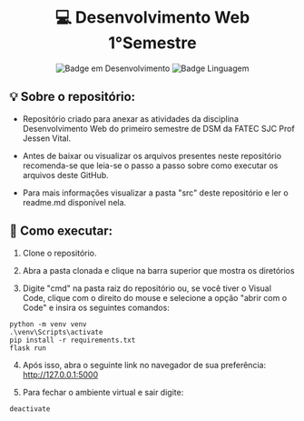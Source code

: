 <div align="center">

# 💻 Desenvolvimento Web 1°Semestre

</div>

<div align ="center">

![Badge em Desenvolvimento](http://img.shields.io/static/v1?label=STATUS&message=EM%20DESENVOLVIMENTO&color=GREEN&style=for-the-badge)
![Badge Linguagem](http://img.shields.io/static/v1?label=Linguagem&message=PYTHON&color=blue&style=for-the-badge)

</div>

## 💡 Sobre o repositório:

- Repositório criado para anexar as atividades da disciplina Desenvolvimento Web do primeiro semestre de DSM da FATEC SJC Prof Jessen Vital.

- Antes de baixar ou visualizar os arquivos presentes neste repositório recomenda-se que leia-se o passo a passo sobre como executar os arquivos deste GitHub.

- Para mais informações visualizar a pasta "src" deste repositório e ler o readme.md disponível nela.

## 🔨 Como executar:

1. Clone o repositório.

2. Abra a pasta clonada e clique na barra superior que mostra os diretórios
3. Digite "cmd" na pasta raiz do repositório ou, se você tiver o Visual Code, clique com o direito do mouse e selecione a opção "abrir com o Code" e insira os seguintes comandos:

```
python -m venv venv
.\venv\Scripts\activate
pip install -r requirements.txt
flask run
```

4. Após isso, abra o seguinte link no navegador de sua preferência: http://127.0.0.1:5000

5. Para fechar o ambiente virtual e sair digite:

```
deactivate
```
